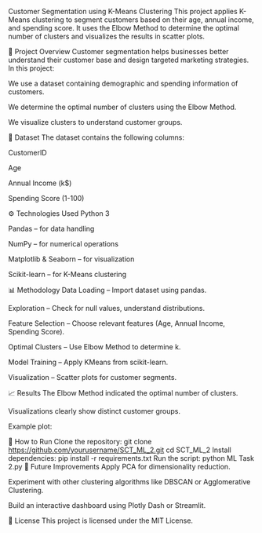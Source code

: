 Customer Segmentation using K-Means Clustering
This project applies K-Means clustering to segment customers based on their age, annual income, and spending score.
It uses the Elbow Method to determine the optimal number of clusters and visualizes the results in scatter plots.

📌 Project Overview
Customer segmentation helps businesses better understand their customer base and design targeted marketing strategies.
In this project:

We use a dataset containing demographic and spending information of customers.

We determine the optimal number of clusters using the Elbow Method.

We visualize clusters to understand customer groups.

📂 Dataset
The dataset contains the following columns:

CustomerID

Age

Annual Income (k$)

Spending Score (1-100)

⚙️ Technologies Used
Python 3

Pandas – for data handling

NumPy – for numerical operations

Matplotlib & Seaborn – for visualization

Scikit-learn – for K-Means clustering

📊 Methodology
Data Loading – Import dataset using pandas.

Exploration – Check for null values, understand distributions.

Feature Selection – Choose relevant features (Age, Annual Income, Spending Score).

Optimal Clusters – Use Elbow Method to determine k.

Model Training – Apply KMeans from scikit-learn.

Visualization – Scatter plots for customer segments.

📈 Results
The Elbow Method indicated the optimal number of clusters.

Visualizations clearly show distinct customer groups.

Example plot:

🚀 How to Run
Clone the repository:
git clone https://github.com/yourusername/SCT_ML_2.git
cd SCT_ML_2
Install dependencies:
pip install -r requirements.txt
Run the script:
python ML Task 2.py
📌 Future Improvements
Apply PCA for dimensionality reduction.

Experiment with other clustering algorithms like DBSCAN or Agglomerative Clustering.

Build an interactive dashboard using Plotly Dash or Streamlit.

📜 License
This project is licensed under the MIT License.
